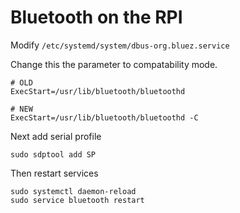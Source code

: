 # Bluetooth on the RPI

Modify `/etc/systemd/system/dbus-org.bluez.service`

Change this the parameter to compatability mode.

```
# OLD
ExecStart=/usr/lib/bluetooth/bluetoothd

# NEW
ExecStart=/usr/lib/bluetooth/bluetoothd -C
```

Next add serial profile
```
sudo sdptool add SP
```

Then restart services

```
sudo systemctl daemon-reload 
sudo service bluetooth restart 
```
